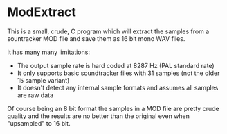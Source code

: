 ModExtract
==========

This is a small, crude, C program which will extract the samples from a sountracker MOD file
and save them as 16 bit mono WAV files.

It has many many limitations:

* The output sample rate is hard coded at 8287 Hz (PAL standard rate)
* It only supports basic soundtracker files with 31 samples (not the older
  15 sample variant)
* It doesn't detect any internal sample formats and assumes all samples are raw
  data

Of course being an 8 bit format the samples in a MOD file are pretty crude quality
and the results are no better than the original even when "upsampled" to 16 bit.
